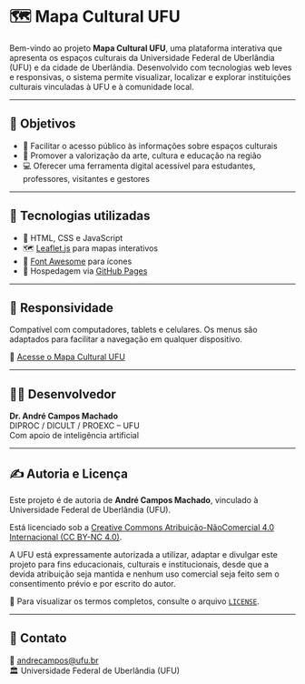 # 🗺️ Mapa Cultural UFU

Bem-vindo ao projeto **Mapa Cultural UFU**, uma plataforma interativa que apresenta os espaços culturais da Universidade Federal de Uberlândia (UFU) e da cidade de Uberlândia. Desenvolvido com tecnologias web leves e responsivas, o sistema permite visualizar, localizar e explorar instituições culturais vinculadas à UFU e à comunidade local.

---

## 🎯 Objetivos

- 📌 Facilitar o acesso público às informações sobre espaços culturais
- 🎨 Promover a valorização da arte, cultura e educação na região
- 💻 Oferecer uma ferramenta digital acessível para estudantes, professores, visitantes e gestores

---

## 🧰 Tecnologias utilizadas

- 🧱 HTML, CSS e JavaScript
- 🗺️ [Leaflet.js](https://leafletjs.com/) para mapas interativos
- 🎯 [Font Awesome](https://fontawesome.com/) para ícones
- 🚀 Hospedagem via [GitHub Pages](https://pages.github.com/)

---

## 📱 Responsividade

Compatível com computadores, tablets e celulares. Os menus são adaptados para facilitar a navegação em qualquer dispositivo.

🔗 [Acesse o Mapa Cultural UFU](https://diprocufu.github.io/mapaculturalufu/)

---

## 👨‍💻 Desenvolvedor

**Dr. André Campos Machado**  
DIPROC / DICULT / PROEXC – UFU  
Com apoio de inteligência artificial

---

## ✍️ Autoria e Licença

Este projeto é de autoria de **André Campos Machado**, vinculado à Universidade Federal de Uberlândia (UFU).

Está licenciado sob a [Creative Commons Atribuição-NãoComercial 4.0 Internacional (CC BY-NC 4.0)](http://creativecommons.org/licenses/by-nc/4.0/).

A UFU está expressamente autorizada a utilizar, adaptar e divulgar este projeto para fins educacionais, culturais e institucionais, desde que a devida atribuição seja mantida e nenhum uso comercial seja feito sem o consentimento prévio e por escrito do autor.

📄 Para visualizar os termos completos, consulte o arquivo [`LICENSE`](./LICENSE).

---

## 💬 Contato

📧 andrecampos@ufu.br  
🏛️ Universidade Federal de Uberlândia (UFU)
